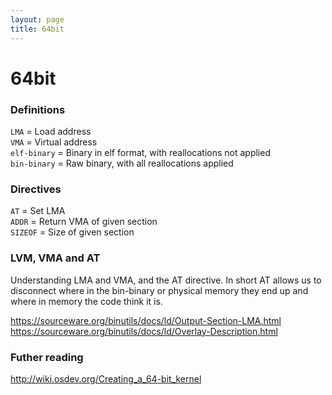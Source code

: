 ```yaml
---
layout: page
title: 64bit
---
```


# 64bit

### Definitions

`LMA` = Load address  
`VMA` = Virtual address  
`elf-binary` = Binary in elf format, with reallocations not applied  
`bin-binary` = Raw binary, with all reallocations applied


### Directives

`AT` = Set LMA  
`ADDR` = Return VMA of given section  
`SIZEOF` = Size of given section  


### LVM, VMA and AT

Understanding LMA and VMA, and the AT directive. In short AT allows us to disconnect where in the bin-binary or physical memory they end up and where in memory the code think it is.

https://sourceware.org/binutils/docs/ld/Output-Section-LMA.html  
https://sourceware.org/binutils/docs/ld/Overlay-Description.html


### Futher reading

http://wiki.osdev.org/Creating_a_64-bit_kernel

